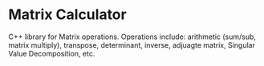 # Matrix Calculator
C++ library for Matrix operations.
Operations include: arithmetic (sum/sub, matrix multiply), transpose, determinant, inverse, adjuagte matrix, Singular Value Decomposition, etc.
